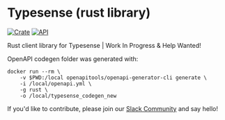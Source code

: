 # Typesense (rust library)

[![Crate](https://img.shields.io/crates/v/typesense.svg)](https://crates.io/crates/typesense)
[![API](https://docs.rs/typesense/badge.svg)](https://docs.rs/typesense)

Rust client library for Typesense | Work In Progress &amp; Help Wanted!

OpenAPI codegen folder was generated with:

```
docker run --rm \
    -v $PWD:/local openapitools/openapi-generator-cli generate \
    -i /local/openapi.yml \
    -g rust \
    -o /local/typesense_codegen_new
```

If you'd like to contribute, please join our [Slack Community](https://join.slack.com/t/typesense-community/shared_invite/zt-mx4nbsbn-AuOL89O7iBtvkz136egSJg) and say hello! 
